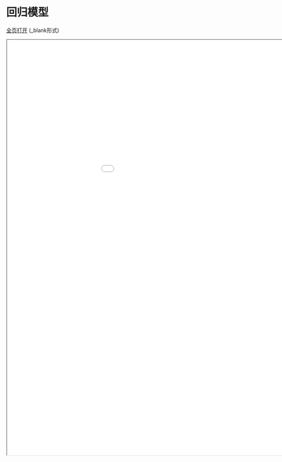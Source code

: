 
# 回归模型
<a href="/texpdf/part-mldl-chap-RVM.html" target="_blank">全页打开</a> (_blank形式)
<div class="pdf-class">
    <iframe  src=/texpdf/part-mldl-chap-RVM.html width="1100" height="1100">
    </iframe>
</div>
